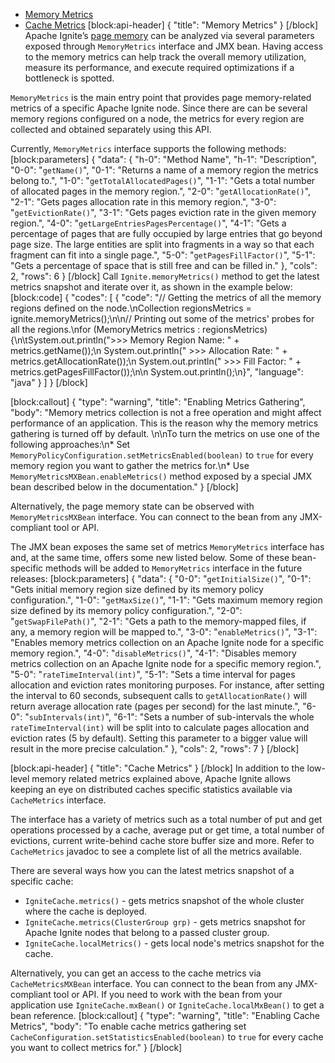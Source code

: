 * [Memory Metrics](#memory-metrics)
* [Cache Metrics](#cache-metrics)
[block:api-header]
{
  "title": "Memory Metrics"
}
[/block]
Apache Ignite’s [page memory](doc:page-memory) can be analyzed via several parameters exposed through `MemoryMetrics` interface and JMX bean. Having access to the memory metrics can help track the overall memory utilization, measure its performance, and execute required optimizations if a bottleneck is spotted.

`MemoryMetrics` is the main entry point that provides page memory-related metrics of a specific Apache Ignite node. Since there are can be several memory regions configured on a node, the metrics for every region are collected and obtained separately using this API.

Currently, `MemoryMetrics` interface supports the following methods:
[block:parameters]
{
  "data": {
    "h-0": "Method Name",
    "h-1": "Description",
    "0-0": "`getName()`",
    "0-1": "Returns a name of a memory region the metrics belong to.",
    "1-0": "`getTotalAllocatedPages()`",
    "1-1": "Gets a total number of allocated pages in the memory region.",
    "2-0": "`getAllocationRate()`",
    "2-1": "Gets pages allocation rate in this memory region.",
    "3-0": "`getEvictionRate()`",
    "3-1": "Gets pages eviction rate in the given memory region.",
    "4-0": "`getLargeEntriesPagesPercentage()`",
    "4-1": "Gets a percentage of pages that are fully occupied by large entries that go beyond page size. The large entities are split into fragments in a way so that each fragment can fit into a single page.",
    "5-0": "`getPagesFillFactor()`",
    "5-1": "Gets a percentage of space that is still free and can be filled in."
  },
  "cols": 2,
  "rows": 6
}
[/block]
Call `Ignite.memoryMetrics()` method to get the latest metrics snapshot and iterate over it, as shown in the example below:
[block:code]
{
  "codes": [
    {
      "code": "// Getting the metrics of all the memory regions defined on the node.\nCollection<MemoryMetrics> regionsMetrics = ignite.memoryMetrics();\n\n// Printing out some of the metrics' probes for all the regions.\nfor (MemoryMetrics metrics : regionsMetrics) {\n\tSystem.out.println(\">>> Memory Region Name: \" + metrics.getName());\n  System.out.println(\"    >>> Allocation Rate: \" + metrics.getAllocationRate());\n  System.out.println(\"    >>> Fill Factor: \" + metrics.getPagesFillFactor());\n\n  System.out.println();\n}",
      "language": "java"
    }
  ]
}
[/block]

[block:callout]
{
  "type": "warning",
  "title": "Enabling Metrics Gathering",
  "body": "Memory metrics collection is not a free operation and might affect performance of an application. This is the reason why the memory metrics gathering is turned off by default. \n\nTo turn the metrics on use one of the following approaches:\n* Set `MemoryPolicyConfiguration.setMetricsEnabled(boolean)` to `true` for every memory region you want to gather the metrics for.\n* Use `MemoryMetricsMXBean.enableMetrics()` method exposed by a special JMX bean described below in the documentation."
}
[/block]

Alternatively, the page memory state can be observed with `MemoryMetricsMXBean` interface. You can connect to the bean from any JMX-compliant tool or API.

The JMX bean exposes the same set of metrics `MemoryMetrics` interface has and, at the same time, offers some new listed below. Some of these bean-specific methods will be added to `MemoryMetrics` interface in the future releases:
[block:parameters]
{
  "data": {
    "0-0": "`getInitialSize()`",
    "0-1": "Gets initial memory region size defined by its memory policy configuration.",
    "1-0": "`getMaxSize()`",
    "1-1": "Gets maximum memory region size defined by its memory policy configuration.",
    "2-0": "`getSwapFilePath()`",
    "2-1": "Gets a path to the memory-mapped files, if any, a memory region will be mapped to.",
    "3-0": "`enableMetrics()`",
    "3-1": "Enables memory metrics collection on an Apache Ignite node for a specific memory region.",
    "4-0": "`disableMetrics()`",
    "4-1": "Disables memory metrics collection on an Apache Ignite node for a specific memory region.",
    "5-0": "`rateTimeInterval(int)`",
    "5-1": "Sets a time interval for pages allocation and eviction rates monitoring purposes. For instance, after setting the interval to 60 seconds, subsequent calls to `getAllocationRate()` will return average allocation rate (pages per second) for the last minute.",
    "6-0": "`subIntervals(int)`",
    "6-1": "Sets a number of sub-intervals the whole `rateTimeInterval(int)` will be split into to calculate pages allocation and eviction rates (5 by default). Setting this parameter to a bigger value will result in the more precise calculation."
  },
  "cols": 2,
  "rows": 7
}
[/block]

[block:api-header]
{
  "title": "Cache Metrics"
}
[/block]
In addition to the low-level memory related metrics explained above, Apache Ignite allows keeping an eye on distributed caches specific statistics available via `CacheMetrics` interface.

The interface has a variety of metrics such as a total number of put and get operations processed by a cache, average put or get time, a total number of evictions, current write-behind cache store buffer size and more. Refer to `CacheMetrics` javadoc to see a complete list of all the metrics available.

There are several ways how you can the latest metrics snapshot of a specific cache:
* `IgniteCache.metrics()` - gets metrics snapshot of the whole cluster where the cache is deployed.
* `IgniteCache.metrics(ClusterGroup grp)` - gets metrics snapshot for Apache Ignite nodes that belong to a passed cluster group.
* `IgniteCache.localMetrics()` - gets local node's metrics snapshot for the cache.

Alternatively, you can get an access to the cache metrics via `CacheMetricsMXBean` interface. You can connect to the bean from any JMX-compliant tool or API. If you need to work with the bean from your application use `IgniteCache.mxBean()` or `IgniteCache.localMxBean()` to get a bean reference.
[block:callout]
{
  "type": "warning",
  "title": "Enabling Cache Metrics",
  "body": "To enable cache metrics gathering set `CacheConfiguration.setStatisticsEnabled(boolean)` to `true` for every cache you want to collect metrics for."
}
[/block]